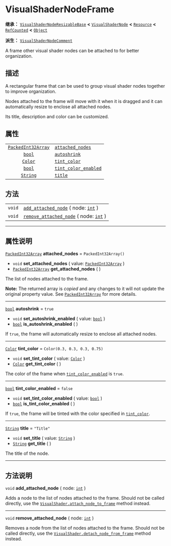 <!-- ⚠ 请勿编辑本文件 ⚠ -->
<!-- 本文档使用脚本从 WeDot 引擎源码仓库生成。 -->
<!-- 生成脚本：https://github.com/WeDot-Engine/WeDot/tree/4.3/doc/tools/make_md.py； -->
<!-- 原文件：https://github.com/WeDot-Engine/WeDot/tree/4.3/doc/classes/VisualShaderNodeFrame.xml。 -->

<div id="_class_visualshadernodeframe"></div>

# VisualShaderNodeFrame

**继承：** [`VisualShaderNodeResizableBase`](class_visualshadernoderesizablebase.md) **<** [`VisualShaderNode`](class_visualshadernode.md) **<** [`Resource`](class_resource.md) **<** [`RefCounted`](class_refcounted.md) **<** [`Object`](class_object.md)

**派生：** [`VisualShaderNodeComment`](class_visualshadernodecomment.md)

A frame other visual shader nodes can be attached to for better organization.

## 描述

A rectangular frame that can be used to group visual shader nodes together to improve organization.

Nodes attached to the frame will move with it when it is dragged and it can automatically resize to enclose all attached nodes.

Its title, description and color can be customized.

## 属性

|||
|:-:|:--|
| [`PackedInt32Array`](class_packedint32array.md) | [`attached_nodes`](class_visualshadernodeframe.md#class_visualshadernodeframe_property_attached_nodes)         | ``PackedInt32Array()``         |
| [`bool`](class_bool.md)                         | [`autoshrink`](class_visualshadernodeframe.md#class_visualshadernodeframe_property_autoshrink)                 | ``true``                       |
| [`Color`](class_color.md)                       | [`tint_color`](class_visualshadernodeframe.md#class_visualshadernodeframe_property_tint_color)                 | ``Color(0.3, 0.3, 0.3, 0.75)`` |
| [`bool`](class_bool.md)                         | [`tint_color_enabled`](class_visualshadernodeframe.md#class_visualshadernodeframe_property_tint_color_enabled) | ``false``                      |
| [`String`](class_string.md)                     | [`title`](class_visualshadernodeframe.md#class_visualshadernodeframe_property_title)                           | ``"Title"``                    |

## 方法

|||
|:-:|:--|
| `void` | [`add_attached_node`](class_visualshadernodeframe.md#class_visualshadernodeframe_method_add_attached_node) ( node: [`int`](class_int.md) )       |
| `void` | [`remove_attached_node`](class_visualshadernodeframe.md#class_visualshadernodeframe_method_remove_attached_node) ( node: [`int`](class_int.md) ) |

<!-- rst-class:: classref-section-separator -->

---

## 属性说明

<div id="_class_visualshadernodeframe_property_attached_nodes"></div>

[`PackedInt32Array`](class_packedint32array.md) **attached_nodes** = ``PackedInt32Array()`` <div id="class_visualshadernodeframe_property_attached_nodes"></div>

- `void` **set_attached_nodes** ( value: [`PackedInt32Array`](class_packedint32array.md) )
- [`PackedInt32Array`](class_packedint32array.md) **get_attached_nodes** ( )

The list of nodes attached to the frame.

**Note:** The returned array is *copied* and any changes to it will not update the original property value. See [`PackedInt32Array`](class_packedint32array.md) for more details.

<!-- rst-class:: classref-item-separator -->

---

<div id="_class_visualshadernodeframe_property_autoshrink"></div>

[`bool`](class_bool.md) **autoshrink** = ``true`` <div id="class_visualshadernodeframe_property_autoshrink"></div>

- `void` **set_autoshrink_enabled** ( value: [`bool`](class_bool.md) )
- [`bool`](class_bool.md) **is_autoshrink_enabled** ( )

If `true`, the frame will automatically resize to enclose all attached nodes.

<!-- rst-class:: classref-item-separator -->

---

<div id="_class_visualshadernodeframe_property_tint_color"></div>

[`Color`](class_color.md) **tint_color** = ``Color(0.3, 0.3, 0.3, 0.75)`` <div id="class_visualshadernodeframe_property_tint_color"></div>

- `void` **set_tint_color** ( value: [`Color`](class_color.md) )
- [`Color`](class_color.md) **get_tint_color** ( )

The color of the frame when [`tint_color_enabled`](class_visualshadernodeframe.md#class_visualshadernodeframe_property_tint_color_enabled) is `true`.

<!-- rst-class:: classref-item-separator -->

---

<div id="_class_visualshadernodeframe_property_tint_color_enabled"></div>

[`bool`](class_bool.md) **tint_color_enabled** = ``false`` <div id="class_visualshadernodeframe_property_tint_color_enabled"></div>

- `void` **set_tint_color_enabled** ( value: [`bool`](class_bool.md) )
- [`bool`](class_bool.md) **is_tint_color_enabled** ( )

If `true`, the frame will be tinted with the color specified in [`tint_color`](class_visualshadernodeframe.md#class_visualshadernodeframe_property_tint_color).

<!-- rst-class:: classref-item-separator -->

---

<div id="_class_visualshadernodeframe_property_title"></div>

[`String`](class_string.md) **title** = ``"Title"`` <div id="class_visualshadernodeframe_property_title"></div>

- `void` **set_title** ( value: [`String`](class_string.md) )
- [`String`](class_string.md) **get_title** ( )

The title of the node.

<!-- rst-class:: classref-section-separator -->

---

## 方法说明

<div id="_class_visualshadernodeframe_method_add_attached_node"></div>

`void` **add_attached_node** ( node: [`int`](class_int.md) )<div id="class_visualshadernodeframe_method_add_attached_node"></div>

Adds a node to the list of nodes attached to the frame. Should not be called directly, use the [`VisualShader.attach_node_to_frame`](class_visualshader.md#class_visualshader_method_attach_node_to_frame) method instead.

<!-- rst-class:: classref-item-separator -->

---

<div id="_class_visualshadernodeframe_method_remove_attached_node"></div>

`void` **remove_attached_node** ( node: [`int`](class_int.md) )<div id="class_visualshadernodeframe_method_remove_attached_node"></div>

Removes a node from the list of nodes attached to the frame. Should not be called directly, use the [`VisualShader.detach_node_from_frame`](class_visualshader.md#class_visualshader_method_detach_node_from_frame) method instead.

[^virtual]: 本方法通常需要用户覆盖才能生效。
[^const]: 本方法无副作用，不会修改该实例的任何成员变量。
[^vararg]: 本方法除了能接受在此处描述的参数外，还能够继续接受任意数量的参数。
[^constructor]: 本方法用于构造某个类型。
[^static]: 调用本方法无需实例，可直接使用类名进行调用。
[^operator]: 本方法描述的是使用本类型作为左操作数的有效运算符。
[^bitfield]: 这个值是由下列位标志构成位掩码的整数。
[^void]: 无返回值。
